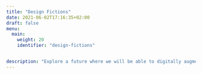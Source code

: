 ```yaml
---
title: "Design Fictions"
date: 2021-06-02T17:16:35+02:00
draft: false
menu: 
  main:
    weight: 20
    identifier: "design-fictions"


description: "Explore a future where we will be able to digitally augment the way we dress and present ourselves to our environment."
---
```


